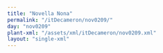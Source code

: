 ```yaml
---
title: "Novella Nona"
permalink: "/itDecameron/nov0209/"
day: "nov0209"
plant-xml: "/assets/xml/itDecameron/nov0209.xml"
layout: "single-xml"
---
```

